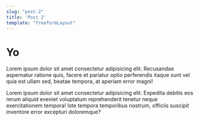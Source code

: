 ```yaml
---
slug: "post-2"
title: 'Post 2'
template: "freeformLayout"
---
```


# Yo

Lorem ipsum dolor sit amet consectetur adipisicing elit. Recusandae aspernatur ratione quis, facere et pariatur optio perferendis itaque sunt vel quia est ullam sed, beatae tempora, at aperiam error magni!

Lorem ipsum dolor sit amet consectetur adipisicing elit. Expedita debitis eos rerum aliquid eveniet voluptatum reprehenderit tenetur neque exercitationem tempora! Iste tempora temporibus nostrum, officiis suscipit inventore error excepturi doloremque?